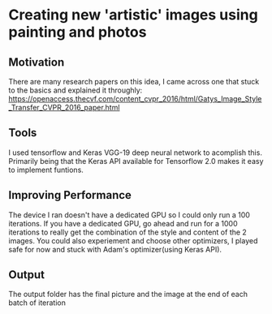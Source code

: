 # Creating new 'artistic' images using painting and photos

## Motivation
There are many research papers on this idea, I came across one that stuck to the basics and explained it throughly: https://openaccess.thecvf.com/content_cvpr_2016/html/Gatys_Image_Style_Transfer_CVPR_2016_paper.html

## Tools
I used tensorflow and Keras VGG-19 deep neural network to acomplish this. Primarily being that the Keras API available for Tensorflow 2.0 makes it easy to implement funtions. 

## Improving Performance
The device I ran doesn't have a dedicated GPU so I could only run a 100 iterations. If you have a dedicated GPU, go ahead and run for a 1000 iterations to really get the combination of the style and content of the 2 images. You could also experiement and choose other optimizers, I played safe for now and stuck with Adam's optimizer(using Keras API).

## Output
The output folder has the final picture and the image at the end of each batch of iteration

